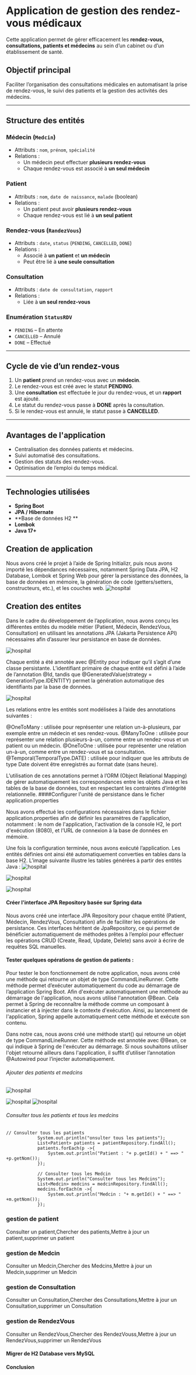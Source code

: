 # Application de gestion des rendez-vous médicaux

Cette application permet de gérer efficacement les **rendez-vous, consultations, patients et médecins** au sein d’un cabinet ou d’un établissement de santé.

## Objectif principal

Faciliter l’organisation des consultations médicales en automatisant la prise de rendez-vous, le suivi des patients et la gestion des activités des médecins.

---

## Structure des entités

### Médecin (`Medcin`)
- Attributs : `nom`, `prénom`, `spécialité`
- Relations :
  - Un médecin peut effectuer **plusieurs rendez-vous**
  - Chaque rendez-vous est associé à **un seul médecin**

### Patient
- Attributs : `nom`, `date de naissance`, `malade` (boolean)
- Relations :
  - Un patient peut avoir **plusieurs rendez-vous**
  - Chaque rendez-vous est lié à **un seul patient**

### Rendez-vous (`RandezVous`)
- Attributs : `date`, `status` (`PENDING`, `CANCELLED`, `DONE`)
- Relations :
  - Associé à **un patient** et **un médecin**
  - Peut être lié à **une seule consultation**

### Consultation
- Attributs : `date de consultation`, `rapport`
- Relations :
  - Liée à **un seul rendez-vous**

### Enumération `StatusRDV`
- `PENDING` – En attente
- `CANCELLED` – Annulé
- `DONE` – Effectué

---

## Cycle de vie d’un rendez-vous

1. Un **patient** prend un rendez-vous avec un **médecin**.
2. Le rendez-vous est créé avec le statut **PENDING**.
3. Une **consultation** est effectuée le jour du rendez-vous, et un **rapport** est ajouté.
4. Le statut du rendez-vous passe à **DONE** après la consultation.
5. Si le rendez-vous est annulé, le statut passe à **CANCELLED**.

---

## Avantages de l'application

- Centralisation des données patients et médecins.
- Suivi automatisé des consultations.
- Gestion des statuts des rendez-vous.
- Optimisation de l’emploi du temps médical.

---

## Technologies utilisées

- **Spring Boot**
- **JPA / Hibernate**
- **Base de données H2 **
- **Lombok**
- **Java 17+**


## Creation de application 
Nous avons créé le projet à l’aide de Spring Initializr, puis nous avons importé les dépendances nécessaires, notamment Spring Data JPA, H2 Database, Lombok et Spring Web pour gérer la persistance des données, la base de données en mémoire, la génération de code (getters/setters, constructeurs, etc.), et les couches web.
![hospital](images/creationprj1.png)

## Creation des entites 
Dans le cadre du développement de l’application, nous avons conçu les différentes entités du modèle métier (Patient, Médecin, RendezVous, Consultation) en utilisant les annotations JPA (Jakarta Persistence API) nécessaires afin d’assurer leur persistance en base de données.

![hospital](images/creationprj1.png)

Chaque entité a été annotée avec @Entity pour indiquer qu’il s’agit d’une classe persistante. L’identifiant primaire de chaque entité est défini à l’aide de l’annotation @Id, tandis que @GeneratedValue(strategy = GenerationType.IDENTITY) permet la génération automatique des identifiants par la base de données.

![hospital](images/diagram.png)

Les relations entre les entités sont modélisées à l’aide des annotations suivantes :

@OneToMany : utilisée pour représenter une relation un-à-plusieurs, par exemple entre un médecin et ses rendez-vous.
@ManyToOne : utilisée pour représenter une relation plusieurs-à-un, comme entre un rendez-vous et un patient ou un médecin.
@OneToOne : utilisée pour représenter une relation un-à-un, comme entre un rendez-vous et sa consultation.
@Temporal(TemporalType.DATE) : utilisée pour indiquer que les attributs de type Date doivent être enregistrés au format date (sans heure).

L’utilisation de ces annotations permet à l’ORM (Object Relational Mapping) de gérer automatiquement les correspondances entre les objets Java et les tables de la base de données, tout en respectant les contraintes d’intégrité relationnelle.
####Configurer l'unité de persistance dans le ficher application.properties 

Nous avons effectué les configurations nécessaires dans le fichier application.properties afin de définir les paramètres de l'application, notamment :
le nom de l'application,
l'activation de la console H2,
le port d'exécution (8080),
et l’URL de connexion à la base de données en mémoire.

Une fois la configuration terminée, nous avons exécuté l’application. Les entités définies ont ainsi été automatiquement converties en tables dans la base H2.
L’image suivante illustre les tables générées à partir des entités Java :
![hospital](images/hos_has_started.png)

![hospital](images/bDB.png)

![hospital](images/hospitaldb.png)



#### Créer l'interface JPA Repository basée sur Spring data
Nous avons créé une interface JPA Repository pour chaque entité (Patient, Médecin, RendezVous, Consultation) afin de faciliter les opérations de persistance.
Ces interfaces héritent de JpaRepository, ce qui permet de bénéficier automatiquement de méthodes prêtes à l’emploi pour effectuer les opérations CRUD (Create, Read, Update, Delete) sans avoir à écrire de requêtes SQL manuelles.

#### Tester quelques opérations de gestion de patients :
Pour tester le bon fonctionnement de notre application, nous avons créé une méthode qui retourne un objet de type CommandLineRunner.
Cette méthode permet d’exécuter automatiquement du code au démarrage de l’application Spring Boot. 
Afin d'exécuter automatiquement une méthode au démarrage de l'application, nous avons utilisé l'annotation @Bean. Cela permet à Spring de reconnaître la méthode comme un composant à instancier et à injecter dans le contexte d'exécution. Ainsi, au lancement de l'application, Spring appelle automatiquement cette méthode et exécute son contenu.

Dans notre cas, nous avons créé une méthode start() qui retourne un objet de type CommandLineRunner. Cette méthode est annotée avec @Bean, ce qui indique à Spring de l'exécuter au démarrage. Si nous souhaitons utiliser l'objet retourné ailleurs dans l'application, il suffit d’utiliser l’annotation @Autowired pour l’injecter automatiquement.

  ###### Ajouter des patients et medcins

![hospital](images/codedbadd.png)

![hospital](images/dbpatient.png)       ![hospital](images/dbmedcin.png)


###### Consulter tous les patients et tous les medcins


```
// Consulter tous les patients
            System.out.println("onsulter tous les patients");
            List<Patient> patients = patientRepository.findAll();
            patients.forEach(p ->{
                System.out.println("Patient : "+ p.getId() + " ==> " +p.getNom());
            });
            
            // Consulter tous les Medcin
            System.out.println("Consulter tous les Medcins");
            List<Medcin> medcins = medcinRepository.findAll();
            medcins.forEach(m ->{
                System.out.println("Medcin : "+ m.getId() + " ==> " +m.getNom());
            });
```
### gestion de patient

Consulter un patient,Chercher des patients,Mettre à jour un patient,supprimer un patient

### gestion de Medcin

Consulter un Medcin,Chercher des Medcins,Mettre à jour un Medcin,supprimer un Medcin

### gestion de Consultation

Consulter un Consultation,Chercher des Consultations,Mettre à jour un Consultation,supprimer un Consultation

### gestion de RendezVous

Consulter un RendezVous,Chercher des RendezVouss,Mettre à jour un RendezVous,supprimer un RendezVous

#### Migrer de H2 Database vers MySQL
#### Conclusion 

